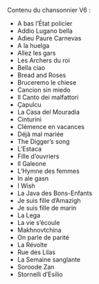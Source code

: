 Contenu du chansonnier V6 : 

- A bas l’État policier    
- Addio Lugano bella
- Adieu Paure Carnevas
- A la huelga
- Allez les gars
- Les Archers du roi
- Bella ciao
- Bread and Roses
- Bruceremo le chiese
- Cancion sin miedo
- Il Canto dei malfattori
- Çapulcu
- La Casa del Mouradia
- Cinturini
- Clémence en vacances
- Déjà mal mariée
- The Digger’s song
- L’Estaca
- Fille d’ouvriers
- Il Galeone
- L’Hymne des femmes
- In ale gasn
- I Wish
- La Java des Bons-Enfants
- Je suis fille d’Amazigh
- Je suis fille de marin
- La Lega
- La vie s’écoule
- Makhnovtchina
- On parle de parité
- La Révolte
- Rue des Lilas
- La Semaine sanglante
- Soroode Zan
- Stornelli d’Esilio
